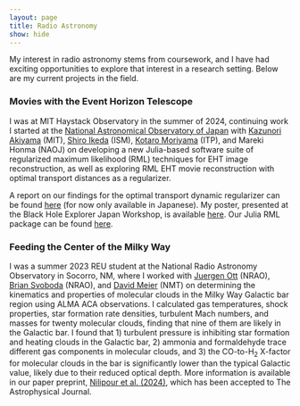 ```yaml
---
layout: page
title: Radio Astronomy
show: hide
---
```


My interest in radio astronomy stems from coursework, and I have had exciting opportunities to explore that interest in a research setting. Below are my current projects in the field.

### Movies with the Event Horizon Telescope

I was at MIT Haystack Observatory in the summer of 2024, continuing work I started at the [National Astronomical Observatory of Japan](https://www.nao.ac.jp/en/) with [Kazunori Akiyama](https://sites.mit.edu/kazuakiyama) (MIT), [Shiro Ikeda](https://www.ikeda.cc/en/) (ISM), [Kotaro Moriyama](https://itp.uni-frankfurt.de/~moriyama/main/index.html) (ITP), and Mareki Honma (NAOJ) on developing a new Julia-based software suite of regularized maximum likelihood (RML) techniques for EHT image reconstruction, as well as exploring RML EHT movie reconstruction with optimal transport distances as a regularizer.

A report on our findings for the optimal transport dynamic regularizer can be found [here](/files/otReportJ.pdf) (for now only available in Japanese). My poster, presented at the Black Hole Explorer Japan Workshop, is available [here](/files/BHEXPoster.pdf). Our Julia RML package can be found [here](https://github.com/EHTJulia/VLBISkyRegularizers.jl/tree/main).

### Feeding the Center of the Milky Way

I was a summer 2023 REU student at the National Radio Astronomy Observatory in Socorro, NM, where I worked with [Juergen Ott](https://www.aoc.nrao.edu/~jott/Welcome.html) (NRAO), [Brian Svoboda](https://autocorr.github.io/index.html) (NRAO), and [David Meier](http://kestrel.nmt.edu/~dmeier/) (NMT) on determining the kinematics and properties of molecular clouds in the Milky Way Galactic bar region using ALMA ACA observations. I calculated gas temperatures, shock properties, star formation rate densities, turbulent Mach numbers, and masses for twenty molecular clouds, finding that nine of them are likely in the Galactic bar. I found that 1) turbulent pressure is inhibiting star formation and heating clouds in the Galactic bar, 2) ammonia and formaldehyde trace different gas components in molecular clouds, and 3) the CO-to-H<sub>2</sub> X-factor for molecular clouds in the bar is significantly lower than the typical Galactic value, likely due to their reduced optical depth. More information is available in our paper preprint, [Nilipour et al. (2024)](https://arxiv.org/abs/2410.09258), which has been accepted to The Astrophysical Journal.